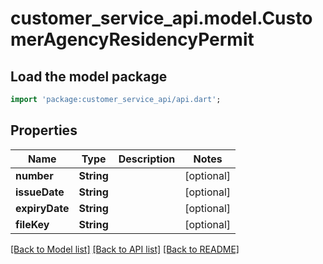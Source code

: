 # customer_service_api.model.CustomerAgencyResidencyPermit

## Load the model package
```dart
import 'package:customer_service_api/api.dart';
```

## Properties
Name | Type | Description | Notes
------------ | ------------- | ------------- | -------------
**number** | **String** |  | [optional] 
**issueDate** | **String** |  | [optional] 
**expiryDate** | **String** |  | [optional] 
**fileKey** | **String** |  | [optional] 

[[Back to Model list]](../README.md#documentation-for-models) [[Back to API list]](../README.md#documentation-for-api-endpoints) [[Back to README]](../README.md)


